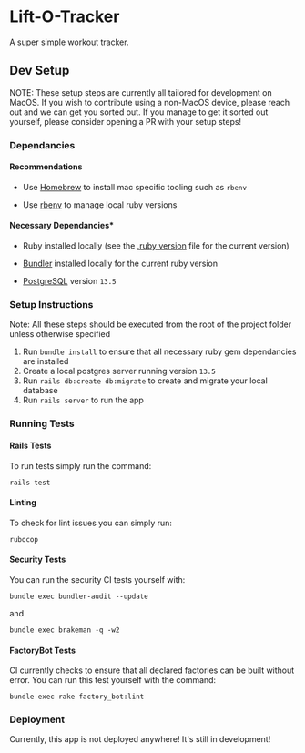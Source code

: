 # Lift-O-Tracker

A super simple workout tracker.

## Dev Setup

NOTE: These setup steps are currently all tailored for development on MacOS. If you wish to
contribute using a non-MacOS device, please reach out and we can get you sorted out. If you manage to get it sorted out yourself, please consider opening a PR with your setup steps!

### Dependancies

#### Recommendations

* Use [Homebrew](https://brew.sh/) to install mac specific tooling such as `rbenv`

* Use [rbenv](https://github.com/rbenv/rbenv) to manage local ruby versions

#### Necessary Dependancies*

* Ruby installed locally (see the [.ruby_version](.ruby-version) file for the current version)

* [Bundler](https://bundler.io/) installed locally for the current ruby version

* [PostgreSQL](https://www.postgresql.org/) version `13.5`

### Setup Instructions

Note: All these steps should be executed from the root of the project folder unless otherwise specified

1. Run `bundle install` to ensure that all necessary ruby gem dependancies are installed
2. Create a local postgres server running version `13.5`
3. Run `rails db:create db:migrate` to create and migrate your local database
4. Run `rails server` to run the app

### Running Tests

#### Rails Tests

To run tests simply run the command:

    rails test

#### Linting

To check for lint issues you can simply run:

    rubocop

#### Security Tests

You can run the security CI tests yourself with:

    bundle exec bundler-audit --update

and

    bundle exec brakeman -q -w2

#### FactoryBot Tests

CI currently checks to ensure that all declared factories can be built without error. You can run this test yourself
with the command:

    bundle exec rake factory_bot:lint

### Deployment

Currently, this app is not deployed anywhere! It's still in development!
